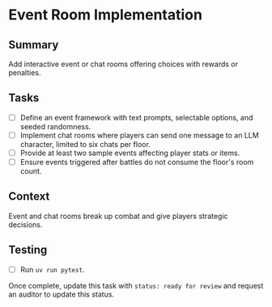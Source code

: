 # Event Room Implementation

## Summary
Add interactive event or chat rooms offering choices with rewards or penalties.

## Tasks
- [ ] Define an event framework with text prompts, selectable options, and seeded randomness.
- [ ] Implement chat rooms where players can send one message to an LLM character, limited to six chats per floor.
- [ ] Provide at least two sample events affecting player stats or items.
- [ ] Ensure events triggered after battles do not consume the floor's room count.

## Context
Event and chat rooms break up combat and give players strategic decisions.

## Testing
- [ ] Run `uv run pytest`.

Once complete, update this task with `status: ready for review` and request an auditor to update this status.
